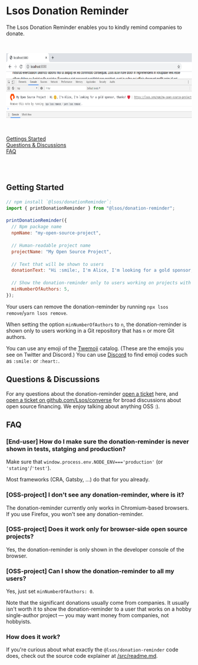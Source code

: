 # Lsos Donation Reminder

The Lsos Donation Reminder enables you to kindly remind companies to donate.

<br/>

<p align="center">
  <img src="/donation-reminder.png" height="175"/>
</p>

<br/>

[Gettings Started](#getting-started)
<br/>
[Questions & Discussions](#questions--discussions)
<br/>
[FAQ](#faq)

<br/>
<br/>

## Getting Started

~~~js
// npm install `@lsos/donationReminder`:
import { printDonationReminder } from "@lsos/donation-reminder";

printDonationReminder({
  // Npm package name
  npmName: "my-open-source-project",

  // Human-readable project name
  projectName: "My Open Source Project",

  // Text that will be shown to users
  donationText: "Hi :smile:, I'm Alice, I'm looking for a gold sponsor, thanks! :heart:",

  // Show the donation-reminder only to users working on projects with >=5 authors
  minNumberOfAuthors: 5,
});
~~~

Your users can remove the donation-reminder by running `npx lsos remove`/`yarn lsos remove`.

When setting the option `minNumberOfAuthors` to `n`,
the donation-reminder is shown only to users working in a Git repository that has `n` or more Git authors.

You can use any emoji of the [Twemoji](https://github.com/twitter/twemoji) catalog.
(These are the emojis you see on Twitter and Discord.)
You can use [Discord](https://discord.com/) to find emoji codes
such as `:smile:` or `:heart:`.


## Questions & Discussions

For any questions about the donation-reminder
[open a ticket](https://github.com/Lsos/donation-reminder/issues/new)
here,
and
[open a ticket on github.com/Lsos/converse](https://github.com/Lsos/converse/issues/new)
for broad discussions about open source financing.
We enjoy talking about anything OSS :).


## FAQ

### [End-user] How do I make sure the donation-reminder is never shown in tests, statging and production?

Make sure that `window.process.env.NODE_ENV==='production'` (or `'stating'`/`'test'`).

Most frameworks (CRA, Gatsby, ...) do that for you already.

### [OSS-project] I don't see any donation-reminder, where is it?

The donation-reminder currently only works in Chromium-based browsers.
If you use Firefox, you won't see any donation-reminder.

### [OSS-project] Does it work only for browser-side open source projects?

Yes, the donation-reminder is only shown in the developer console of the browser.

### [OSS-project] Can I show the donation-reminder to all my users?

Yes, just set `minNumberOfAuthors: 0`.

Note that the significant donations usually come from companies.
It usually isn't worth it to show the donation-reminder to a user that works on a hobby single-author project &mdash;
you may want money from companies, not hobbyists.

### How does it work?

If you're curious about what exactly the `@lsos/donation-reminder` code does, check out the source code explainer at [/src/readme.md](/src/#readme).
